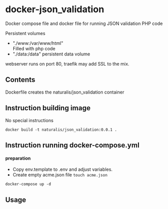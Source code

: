 docker-json_validation
====================

Docker compose file and docker file for running JSON validation PHP code

Persistent volumes
 - "./www:/var/www/html"  
   Filled with php code
 - "./data:/data"
   persistent data volume

webserver runs on port 80, traefik may add SSL to the mix. 

Contents
-------------
Dockerfile creates the naturalis/json_validation container



Instruction building image
-------------
No special instructions
```
docker build -t naturalis/json_validation:0.0.1 .
```

Instruction running docker-compose.yml
-------------

#### preparation
- Copy env.template to .env and adjust variables. 
- Create empty acme.json file `touch acme.json`

````
docker-compose up -d
````

Usage
-------------

````


````

